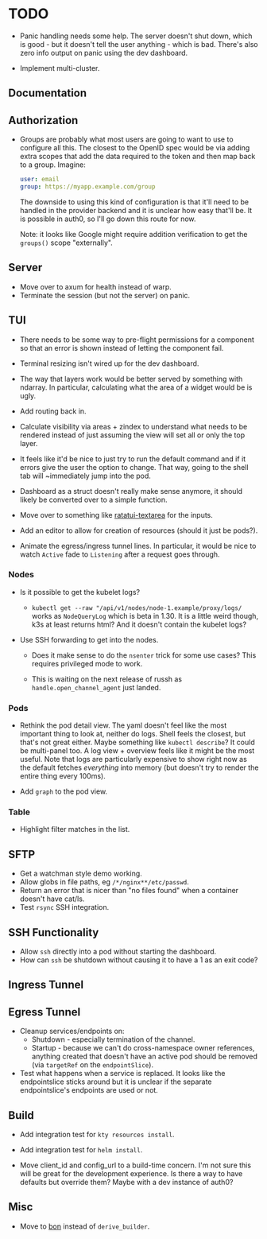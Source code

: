 # TODO

- Panic handling needs some help. The server doesn't shut down, which is good -
  but it doesn't tell the user anything - which is bad. There's also zero info
  output on panic using the dev dashboard.

- Implement multi-cluster.

## Documentation

## Authorization

- Groups are probably what most users are going to want to use to configure all
  this. The closest to the OpenID spec would be via adding extra scopes that add
  the data required to the token and then map back to a group. Imagine:

  ```yaml
  user: email
  group: https://myapp.example.com/group
  ```

  The downside to using this kind of configuration is that it'll need to be
  handled in the provider backend and it is unclear how easy that'll be. It is
  possible in auth0, so I'll go down this route for now.

  Note: it looks like Google might require addition verification to get the
  `groups()` scope "externally".

## Server

- Move over to axum for health instead of warp.
- Terminate the session (but not the server) on panic.

## TUI

- There needs to be some way to pre-flight permissions for a component so that
  an error is shown instead of letting the component fail.

- Terminal resizing isn't wired up for the dev dashboard.

- The way that layers work would be better served by something with ndarray. In
  particular, calculating what the area of a widget would be is ugly.

- Add routing back in.

- Calculate visibility via areas + zindex to understand what needs to be
  rendered instead of just assuming the view will set all or only the top layer.

- It feels like it'd be nice to just try to run the default command and if it
  errors give the user the option to change. That way, going to the shell tab
  will ~immediately jump into the pod.

- Dashboard as a struct doesn't really make sense anymore, it should likely be
  converted over to a simple function.

- Move over to something like
  [ratatui-textarea](https://github.com/rhysd/tui-textarea) for the inputs.

- Add an editor to allow for creation of resources (should it just be pods?).

- Animate the egress/ingress tunnel lines. In particular, it would be nice to
  watch `Active` fade to `Listening` after a request goes through.

### Nodes

- Is it possible to get the kubelet logs?

  - `kubectl get --raw "/api/v1/nodes/node-1.example/proxy/logs/` works as
    `NodeQueryLog` which is beta in 1.30. It is a little weird though, k3s at
    least returns html? And it doesn't contain the kubelet logs?

- Use SSH forwarding to get into the nodes.

  - Does it make sense to do the `nsenter` trick for some use cases? This
    requires privileged mode to work.

  - This is waiting on the next release of russh as `handle.open_channel_agent`
    just landed.

### Pods

- Rethink the pod detail view. The yaml doesn't feel like the most important
  thing to look at, neither do logs. Shell feels the closest, but that's not
  great either. Maybe something like `kubectl describe`? It could be multi-panel
  too. A log view + overview feels like it might be the most useful. Note that
  logs are particularly expensive to show right now as the default fetches
  _everything_ into memory (but doesn't try to render the entire thing every
  100ms).

- Add `graph` to the pod view.

### Table

- Highlight filter matches in the list.

## SFTP

- Get a watchman style demo working.
- Allow globs in file paths, eg `/*/nginx**/etc/passwd`.
- Return an error that is nicer than "no files found" when a container doesn't
  have cat/ls.
- Test `rsync` SSH integration.

## SSH Functionality

- Allow `ssh` directly into a pod without starting the dashboard.
- How can `ssh` be shutdown without causing it to have a 1 as an exit code?

## Ingress Tunnel

## Egress Tunnel

- Cleanup services/endpoints on:
  - Shutdown - especially termination of the channel.
  - Startup - because we can't do cross-namespace owner references, anything
    created that doesn't have an active pod should be removed (via `targetRef`
    on the `endpointSlice`).
- Test what happens when a service is replaced. It looks like the endpointslice
  sticks around but it is unclear if the separate endpointslice's endpoints are
  used or not.

## Build

- Add integration test for `kty resources install`.

- Add integration test for `helm install`.

- Move client_id and config_url to a build-time concern. I'm not sure this will
  be great for the development experience. Is there a way to have defaults but
  override them? Maybe with a dev instance of auth0?

## Misc

- Move to [bon](https://docs.rs/bon/latest/bon/) instead of `derive_builder`.
